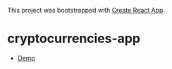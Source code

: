 This project was bootstrapped with [Create React App](https://github.com/facebookincubator/create-react-app).

# cryptocurrencies-app

* [Demo](https://val-fom.github.io/cryptocurrencies-app)

